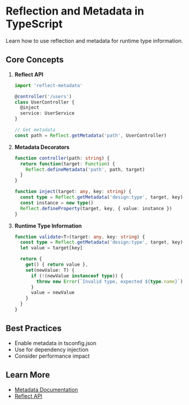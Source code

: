 # Reflection and Metadata in TypeScript

Learn how to use reflection and metadata for runtime type information.

## Core Concepts

1. **Reflect API**
   ```typescript
   import 'reflect-metadata'

   @controller('/users')
   class UserController {
     @inject
     service: UserService
   }

   // Get metadata
   const path = Reflect.getMetadata('path', UserController)
   ```

2. **Metadata Decorators**
   ```typescript
   function controller(path: string) {
     return function(target: Function) {
       Reflect.defineMetadata('path', path, target)
     }
   }

   function inject(target: any, key: string) {
     const type = Reflect.getMetadata('design:type', target, key)
     const instance = new type()
     Reflect.defineProperty(target, key, { value: instance })
   }
   ```

3. **Runtime Type Information**
   ```typescript
   function validate<T>(target: any, key: string) {
     const type = Reflect.getMetadata('design:type', target, key)
     let value = target[key]

     return {
       get() { return value },
       set(newValue: T) {
         if (!(newValue instanceof type)) {
           throw new Error(`Invalid type, expected ${type.name}`)
         }
         value = newValue
       }
     }
   }
   ```

## Best Practices
- Enable metadata in tsconfig.json
- Use for dependency injection
- Consider performance impact

## Learn More
- [Metadata Documentation](https://www.typescriptlang.org/docs/handbook/decorators.html#metadata)
- [Reflect API](https://developer.mozilla.org/en-US/docs/Web/JavaScript/Reference/Global_Objects/Reflect)